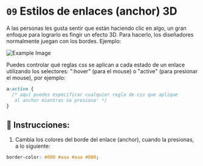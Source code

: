 # `09` Estilos de enlaces (anchor) 3D

A las personas les gusta sentir que están haciendo clic en algo, un gran enfoque para lograrlo es fingir un efecto 3D. Para hacerlo, los diseñadores normalmente juegan con los bordes. Ejemplo:

![Example Image](https://github.com/4GeeksAcademy/css-tutorial-exercises-course/blob/master/.learn/assets/09-1.png?raw=true)

Puedes controlar qué reglas css se aplican a cada estado de un enlace utilizando los selectores: ":hover" (para el mouse) o "active" (para presionar el mouse), por ejemplo:

```css
a:active {
  /* aquí puedes especificar cualquier regla de css que aplique
   al anchor mientras se presiona' */
}
```

## 📝 Instrucciones:


1. Cambia los colores del borde del enlace (anchor), cuando la presionas, a lo siguiente:

```css
border-color: #000 #aaa #aaa #000;
```
